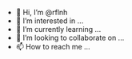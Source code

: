 - 👋 Hi, I’m @rflnh
- 👀 I’m interested in ...
- 🌱 I’m currently learning ...
- 💞️ I’m looking to collaborate on ...
- 📫 How to reach me ...

<!---
rflnh/rflnh is a ✨ special ✨ repository because its `README.md` (this file) appears on your GitHub profile.
You can click the Preview link to take a look at your changes.
--->

